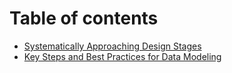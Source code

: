 # Table of contents

* [Systematically Approaching Design Stages](README.md)
* [Key Steps and Best Practices for Data Modeling](key-steps-and-best-practices-for-data-modeling.md)
